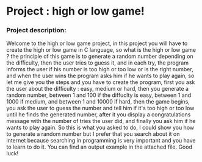 # Project : high or low game!

### Project description:
Welcome to the high or low game project, in this project you will have to create the high or low game in C language, so what is the high or low game ? the principle of this game is to generate a random number depending on the difficulty, then the user tries to guess it, and in each try, the program informs the user if his number is too high or too low or is the right number, and when the user wins the program asks him if he wants to play again, so let me give you the steps and you have to create the program, first you ask the user about the difficulty : easy, medium or hard, then you generate a random number, between 1 and 100 if the diffuclty is easy, between 1 and 1000 if medium, and between 1 and 10000 if hard, then the game begins, you ask the user to guess the number and tell him if it's too high or too low until he finds the generated number, after it you display a congratulations message with the number of tries the user did, and finally you ask him if he wants to play again. So this is what you asked to do, I could show you how to generate a random number but I prefer that you search about it on internet because searching in programming is very important and you have to learn to do it. You can find an output example in the attached file. Good luck!
